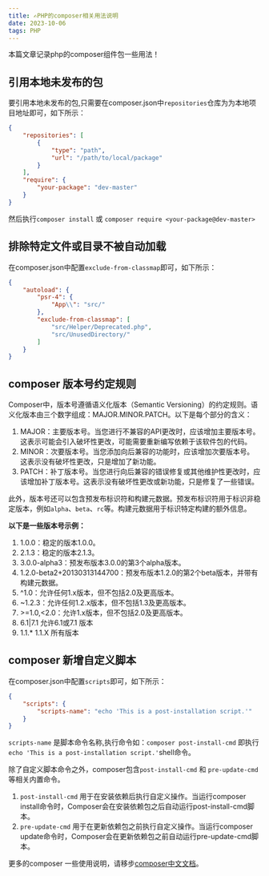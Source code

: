 ```yaml
---
title: ✍PHP的composer相关用法说明
date: 2023-10-06
tags: PHP
---
```


本篇文章记录php的composer组件包一些用法！

## 引用本地未发布的包

要引用本地未发布的包,只需要在composer.json中`repositories`仓库为为本地项目地址即可，如下所示：

```json
{
    "repositories": [
        {
            "type": "path",
            "url": "/path/to/local/package"
        }
    ],
    "require": {
        "your-package": "dev-master"
    }
}
```
<!--more-->
然后执行`composer install` 或 `composer require <your-package@dev-master>`

## 排除特定文件或目录不被自动加载

在composer.json中配置`exclude-from-classmap`即可，如下所示：

```json
{
    "autoload": {
        "psr-4": {
            "App\\": "src/"
        },
        "exclude-from-classmap": [
            "src/Helper/Deprecated.php",
            "src/UnusedDirectory/"
        ]
    }
}
```

## composer 版本号约定规则

Composer中，版本号遵循语义化版本（Semantic Versioning）的约定规则。语义化版本由三个数字组成：MAJOR.MINOR.PATCH。以下是每个部分的含义：

1. MAJOR：主要版本号。当您进行不兼容的API更改时，应该增加主要版本号。这表示可能会引入破坏性更改，可能需要重新编写依赖于该软件包的代码。
2. MINOR：次要版本号。当您添加向后兼容的功能时，应该增加次要版本号。这表示没有破坏性更改，只是增加了新功能。
3. PATCH：补丁版本号。当您进行向后兼容的错误修复或其他维护性更改时，应该增加补丁版本号。这表示没有破坏性更改或新功能，只是修复了一些错误。

此外，版本号还可以包含预发布标识符和构建元数据。预发布标识符用于标识非稳定版本，例如`alpha`、`beta`、`rc`等。构建元数据用于标识特定构建的额外信息。

**以下是一些版本号示例：**

1. 1.0.0：稳定的版本1.0.0。
2. 2.1.3：稳定的版本2.1.3。
3. 3.0.0-alpha3：预发布版本3.0.0的第3个alpha版本。
4. 1.2.0-beta2+20130313144700：预发布版本1.2.0的第2个beta版本，并带有构建元数据。
5. ^1.0：允许任何1.x版本，但不包括2.0及更高版本。
6. ~1.2.3：允许任何1.2.x版本，但不包括1.3及更高版本。
7. \>=1.0,<2.0：允许1.x版本，但不包括2.0及更高版本。
8. 6.1|7.1 允许6.1或7.1 版本
9. 1.1.* 1.1.X 所有版本

## composer 新增自定义脚本

在composer.json中配置`scripts`即可，如下所示：

```json
{
    "scripts": {
        "scripts-name": "echo 'This is a post-installation script.'"
    }
}
```

`scripts-name` 是脚本命令名称,执行命令如：`composer post-install-cmd` 即执行`echo 'This is a post-installation script.'`shell命令。

除了自定义脚本命令之外，composer包含`post-install-cmd` 和 `pre-update-cmd` 等相关内置命令。

1. `post-install-cmd` 用于在安装依赖后执行自定义操作。当运行composer install命令时，Composer会在安装依赖包之后自动运行post-install-cmd脚本。
2. `pre-update-cmd` 用于在更新依赖包之前执行自定义操作。当运行composer update命令时，Composer会在更新依赖包之前自动运行pre-update-cmd脚本。

更多的composer 一些使用说明，请移步[composer中文文档](https://docs.phpcomposer.com/)。
